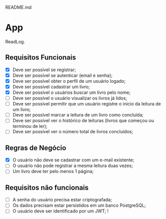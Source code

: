 README.md

# App

ReadLog.

## Requisitos Funcionais

- [x] Deve ser possível se registrar;
- [x] Deve ser possível se autenticar (email e senha);
- [x] Deve ser possível obter o perfil de um usuário logado;
- [x] Deve ser possível cadastrar um livro;
- [x] Deve ser possível o usuários buscar um livro pelo nome;
- [ ] Deve ser possível o usuário visualizar os livros já lidos;
- [ ] Deve ser possível permitir que um usuário registre o início da leitura de um livro;
- [ ] Deve ser possível marcar a leitura de um livro como concluída;
- [ ] Deve ser possível ver o histórico de leituras (livros que começou ou terminou de ler);
- [ ] Deve ser possível ver o número total de livros concluídos;

## Regras de Negócio

- [x] O usuário não deve se cadastrar com um e-mail existente;
- [ ] O usuário não pode registrar a mesma leitura duas vezes;
- [ ] Um livro deve ter pelo menos 1 página;
 
## Requisitos não funcionais

- [ ] A senha do usuário precisa estar criptografada;
- [ ] Os dados precisam estar persistidos em um banco PostgreSQL;
- [ ] O usuário deve ser identificado por um JWT; !
